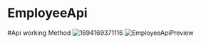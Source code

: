 # EmployeeApi
#Api working Method
![1694169371116](https://github.com/MinKhayer/EmployeeApi/assets/87508629/937b10c8-a662-4a93-bbfc-fbccadcf0ace)
![EmployeeApiPreview](https://github.com/MinKhayer/EmployeeApi/assets/87508629/de77ac88-5b82-44bd-b79c-75f07942ec77)
